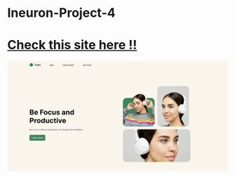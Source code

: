 # Ineuron-Project-4

# [Check this site here !!](https://pankaj-kb.github.io/Ineuron-Project-4/)

![site-preview](./output.png)
